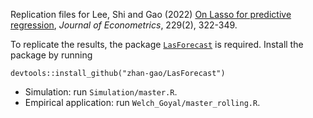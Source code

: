Replication files for Lee, Shi and Gao (2022) [On Lasso for predictive regression](https://arxiv.org/abs/1810.03140), *Journal of Econometrics*, 229(2), 322-349.

To replicate the results, the package [`LasForecast`](https://github.com/zhan-gao/LasForecast) is required. Install the package by running

`devtools::install_github("zhan-gao/LasForecast")`

* Simulation: run `Simulation/master.R`. 
* Empirical application: run `Welch_Goyal/master_rolling.R`. 

